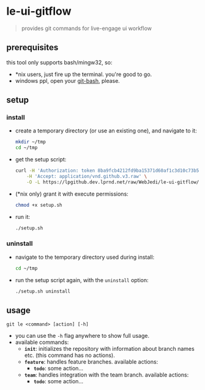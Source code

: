 # le-ui-gitflow

> provides git commands for live-engage ui workflow


## prerequisites

this tool only supports bash/mingw32, so:

- *nix users, just fire up the terminal. you're good to go.
- windows ppl, open your [git-bash][1], please.


## setup

### install

- create a temporary directory (or use an existing one), and navigate to it:
  
  ```sh
  mkdir ~/tmp
  cd ~/tmp
  ```

- get the setup script:
  
  ```sh
  curl -H 'Authorization: token 8ba9fcb4212fd9ba15371d60af1c3d10c73b5522' \
      -H 'Accept: application/vnd.github.v3.raw' \
      -O -L https://lpgithub.dev.lprnd.net/raw/WebJedi/le-ui-gitflow/master/bin/setup.sh
  ```

- (*nix only) grant it with execute permissions:
  
  ```sh
  chmod +x setup.sh
  ```

- run it:
  
  ```sh
  ./setup.sh
  ```

### uninstall

- navigate to the temporary directory used during install:
  
  ```sh
  cd ~/tmp
  ```

- run the setup script again, with the `uninstall` option:
  
  ```sh
  ./setup.sh uninstall
  ```


## usage

    git le <command> [action] [-h]

- you can use the `-h` flag anywhere to show full usage.
- available commands:
   - **`init`**: initializes the repository with information about 
   branch names etc. (this command has no actions).
   - **`feature`**: handles feature branches. available actions:
      - **`todo`**: some action...
   - **`team`**: handles integration with the team branch. available actions:
      - **`todo`**: some action...







[1]: https://git-scm.com/download/win